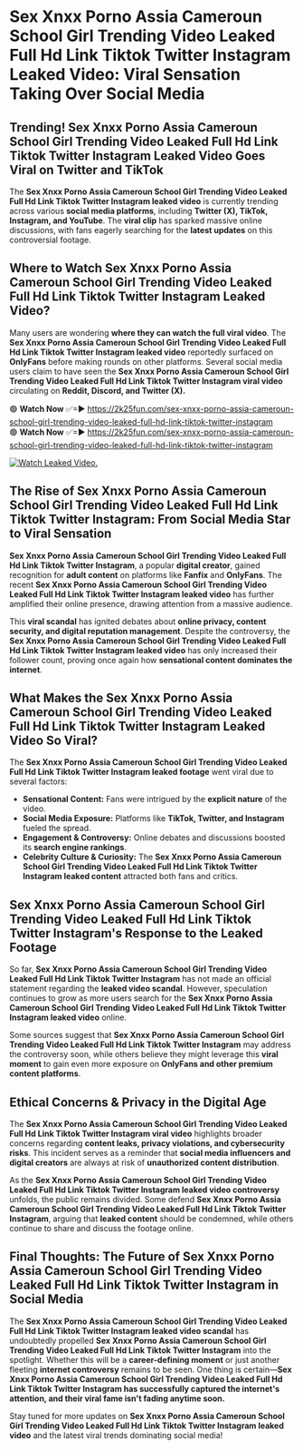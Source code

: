 # Sex ️Xnxx ️Porno Assia Cameroun School Girl Trending Video Leaked Full Hd Link Tiktok Twitter Instagram Leaked Video: Viral Sensation Taking Over Social Media

## **Trending! Sex ️Xnxx ️Porno Assia Cameroun School Girl Trending Video Leaked Full Hd Link Tiktok Twitter Instagram Leaked Video Goes Viral on Twitter and TikTok**
The **Sex ️Xnxx ️Porno Assia Cameroun School Girl Trending Video Leaked Full Hd Link Tiktok Twitter Instagram leaked video** is currently trending across various **social media platforms**, including **Twitter (X), TikTok, Instagram, and YouTube**. The **viral clip** has sparked massive online discussions, with fans eagerly searching for the **latest updates** on this controversial footage.

## **Where to Watch Sex ️Xnxx ️Porno Assia Cameroun School Girl Trending Video Leaked Full Hd Link Tiktok Twitter Instagram Leaked Video?**
Many users are wondering **where they can watch the full viral video**. The **Sex ️Xnxx ️Porno Assia Cameroun School Girl Trending Video Leaked Full Hd Link Tiktok Twitter Instagram leaked video** reportedly surfaced on **OnlyFans** before making rounds on other platforms. Several social media users claim to have seen the **Sex ️Xnxx ️Porno Assia Cameroun School Girl Trending Video Leaked Full Hd Link Tiktok Twitter Instagram viral video** circulating on **Reddit, Discord, and Twitter (X).**

🟢 **Watch Now** ✅=► https://2k25fun.com/sex-️xnxx-️porno-assia-cameroun-school-girl-trending-video-leaked-full-hd-link-tiktok-twitter-instagram  
🟢 **Watch Now** ✅=► https://2k25fun.com/sex-️xnxx-️porno-assia-cameroun-school-girl-trending-video-leaked-full-hd-link-tiktok-twitter-instagram  

[![Watch Leaked Video.](https://miro.medium.com/v2/resize:fit:828/format:webp/1*cilzJN44JGOrTw9NJCrNHA.gif "Watch Leaked Video")](https://2k25fun.com/sex-️xnxx-️porno-assia-cameroun-school-girl-trending-video-leaked-full-hd-link-tiktok-twitter-instagram)

## **The Rise of Sex ️Xnxx ️Porno Assia Cameroun School Girl Trending Video Leaked Full Hd Link Tiktok Twitter Instagram: From Social Media Star to Viral Sensation**
**Sex ️Xnxx ️Porno Assia Cameroun School Girl Trending Video Leaked Full Hd Link Tiktok Twitter Instagram**, a popular **digital creator**, gained recognition for **adult content** on platforms like **Fanfix** and **OnlyFans**. The recent **Sex ️Xnxx ️Porno Assia Cameroun School Girl Trending Video Leaked Full Hd Link Tiktok Twitter Instagram leaked video** has further amplified their online presence, drawing attention from a massive audience.

This **viral scandal** has ignited debates about **online privacy, content security, and digital reputation management**. Despite the controversy, the **Sex ️Xnxx ️Porno Assia Cameroun School Girl Trending Video Leaked Full Hd Link Tiktok Twitter Instagram leaked video** has only increased their follower count, proving once again how **sensational content dominates the internet**.

## **What Makes the Sex ️Xnxx ️Porno Assia Cameroun School Girl Trending Video Leaked Full Hd Link Tiktok Twitter Instagram Leaked Video So Viral?**
The **Sex ️Xnxx ️Porno Assia Cameroun School Girl Trending Video Leaked Full Hd Link Tiktok Twitter Instagram leaked footage** went viral due to several factors:
- **Sensational Content:** Fans were intrigued by the **explicit nature** of the video.
- **Social Media Exposure:** Platforms like **TikTok, Twitter, and Instagram** fueled the spread.
- **Engagement & Controversy:** Online debates and discussions boosted its **search engine rankings**.
- **Celebrity Culture & Curiosity:** The **Sex ️Xnxx ️Porno Assia Cameroun School Girl Trending Video Leaked Full Hd Link Tiktok Twitter Instagram leaked content** attracted both fans and critics.

## **Sex ️Xnxx ️Porno Assia Cameroun School Girl Trending Video Leaked Full Hd Link Tiktok Twitter Instagram's Response to the Leaked Footage**
So far, **Sex ️Xnxx ️Porno Assia Cameroun School Girl Trending Video Leaked Full Hd Link Tiktok Twitter Instagram** has not made an official statement regarding the **leaked video scandal**. However, speculation continues to grow as more users search for the **Sex ️Xnxx ️Porno Assia Cameroun School Girl Trending Video Leaked Full Hd Link Tiktok Twitter Instagram leaked video** online.

Some sources suggest that **Sex ️Xnxx ️Porno Assia Cameroun School Girl Trending Video Leaked Full Hd Link Tiktok Twitter Instagram** may address the controversy soon, while others believe they might leverage this **viral moment** to gain even more exposure on **OnlyFans and other premium content platforms**.

## **Ethical Concerns & Privacy in the Digital Age**
The **Sex ️Xnxx ️Porno Assia Cameroun School Girl Trending Video Leaked Full Hd Link Tiktok Twitter Instagram viral video** highlights broader concerns regarding **content leaks, privacy violations, and cybersecurity risks**. This incident serves as a reminder that **social media influencers and digital creators** are always at risk of **unauthorized content distribution**.

As the **Sex ️Xnxx ️Porno Assia Cameroun School Girl Trending Video Leaked Full Hd Link Tiktok Twitter Instagram leaked video controversy** unfolds, the public remains divided. Some defend **Sex ️Xnxx ️Porno Assia Cameroun School Girl Trending Video Leaked Full Hd Link Tiktok Twitter Instagram**, arguing that **leaked content** should be condemned, while others continue to share and discuss the footage online.

## **Final Thoughts: The Future of Sex ️Xnxx ️Porno Assia Cameroun School Girl Trending Video Leaked Full Hd Link Tiktok Twitter Instagram in Social Media**
The **Sex ️Xnxx ️Porno Assia Cameroun School Girl Trending Video Leaked Full Hd Link Tiktok Twitter Instagram leaked video scandal** has undoubtedly propelled **Sex ️Xnxx ️Porno Assia Cameroun School Girl Trending Video Leaked Full Hd Link Tiktok Twitter Instagram** into the spotlight. Whether this will be a **career-defining moment** or just another fleeting **internet controversy** remains to be seen. One thing is certain—**Sex ️Xnxx ️Porno Assia Cameroun School Girl Trending Video Leaked Full Hd Link Tiktok Twitter Instagram has successfully captured the internet's attention, and their viral fame isn't fading anytime soon.**

Stay tuned for more updates on **Sex ️Xnxx ️Porno Assia Cameroun School Girl Trending Video Leaked Full Hd Link Tiktok Twitter Instagram leaked video** and the latest viral trends dominating social media!